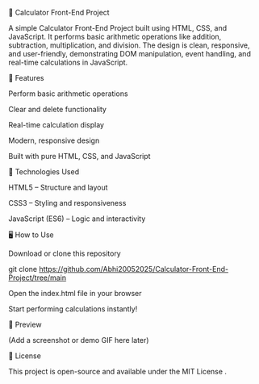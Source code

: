 🧮 Calculator Front-End Project

A simple Calculator Front-End Project built using HTML, CSS, and JavaScript.
It performs basic arithmetic operations like addition, subtraction, multiplication, and division.
The design is clean, responsive, and user-friendly, demonstrating DOM manipulation, event handling, and real-time calculations in JavaScript.

🚀 Features

Perform basic arithmetic operations

Clear and delete functionality

Real-time calculation display

Modern, responsive design

Built with pure HTML, CSS, and JavaScript

🧠 Technologies Used

HTML5 – Structure and layout

CSS3 – Styling and responsiveness

JavaScript (ES6) – Logic and interactivity

🖥️ How to Use

Download or clone this repository

git clone https://github.com/Abhi20052025/Calculator-Front-End-Project/tree/main


Open the index.html file in your browser

Start performing calculations instantly!

📸 Preview

(Add a screenshot or demo GIF here later)

📄 License

This project is open-source and available under the MIT License
.
